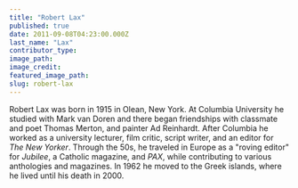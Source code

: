 ```yaml
---
title: "Robert Lax"
published: true
date: 2011-09-08T04:23:00.000Z
last_name: "Lax"
contributor_type:
image_path:
image_credit:
featured_image_path:
slug: robert-lax
---
```


Robert Lax was born in 1915 in Olean, New York. At Columbia University he studied with Mark van Doren and there began friendships with classmate and poet Thomas Merton, and painter Ad Reinhardt. After Columbia he worked as a university lecturer, film critic, script writer, and an editor for _The New Yorker_. Through the 50s, he traveled in Europe as a "roving editor" for _Jubilee_, a Catholic magazine, and _PAX_, while contributing to various anthologies and magazines. In 1962 he moved to the Greek islands, where he lived until his death in 2000.

